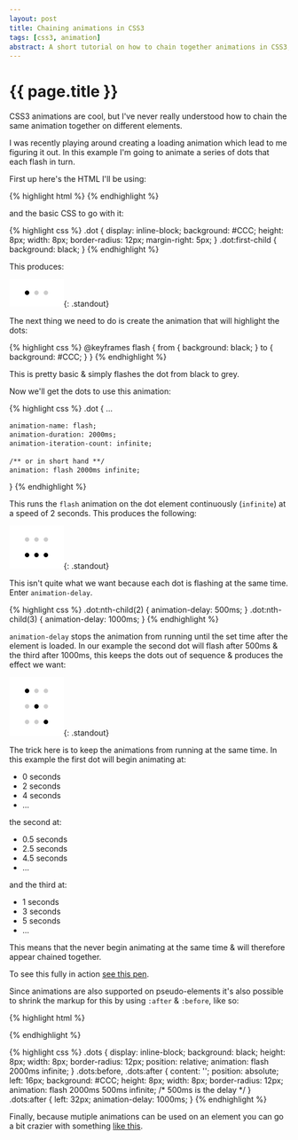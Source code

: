 ```yaml
---
layout: post
title: Chaining animations in CSS3
tags: [css3, animation]
abstract: A short tutorial on how to chain together animations in CSS3, useful for things like loading indicators
---
```


# {{ page.title }}

CSS3 animations are cool, but I've never really understood how to chain the same animation together on different elements.

I was recently playing around creating a loading animation which lead to me figuring it out. In this example I'm going to animate a series of dots that each flash in turn.

First up here's the HTML I'll be using:

{% highlight html %}
<span class="dot"></span>
<span class="dot"></span>
<span class="dot"></span>
{% endhighlight %}

and the basic CSS to go with it:

{% highlight css %}
.dot {
    display: inline-block;
    background: #CCC;
    height: 8px;
    width: 8px;
    border-radius: 12px;
    margin-right: 5px;
}
.dot:first-child {
    background: black;
}
{% endhighlight %}

This produces:

![Intials Dots](/images/posts/chaining-css3-animations/initial-dots.png){: .standout}

The next thing we need to do is create the animation that will highlight the dots:

{% highlight css %}
@keyframes flash {
    from  {
        background: black;
    }
    to {
        background: #CCC;
    }
}
{% endhighlight %}

This is pretty basic & simply flashes the dot from black to grey.

Now we'll get the dots to use this animation:

{% highlight css %}
.dot {
    ...

    animation-name: flash;
    animation-duration: 2000ms;
    animation-iteration-count: infinite;

    /** or in short hand **/
    animation: flash 2000ms infinite;
}
{% endhighlight %}

This runs the `flash` animation on the dot element continuously (`infinite`) at a speed of 2 seconds. This produces the following:

![Animated dots, all flashing](/images/posts/chaining-css3-animations/dots-all-flashing.png){: .standout}

This isn't quite what we want because each dot is flashing at the same time. Enter `animation-delay`.

{% highlight css %}
.dot:nth-child(2) {
    animation-delay: 500ms;
}
.dot:nth-child(3) {
    animation-delay: 1000ms;
}
{% endhighlight %}

`animation-delay` stops the animation from running until the set time after the element is loaded. In our example the second dot will flash after 500ms & the third after 1000ms, this keeps the dots out of sequence & produces the effect we want:

![Dots flashing in sequence](/images/posts/chaining-css3-animations/dots-flashing.png){: .standout}

The trick here is to keep the animations from running at the same time. In this example the first dot will begin animating at:

* 0 seconds
* 2 seconds
* 4 seconds
* ...

the second at:

* 0.5 seconds
* 2.5 seconds
* 4.5 seconds
* ...

and the third at:

* 1 seconds
* 3 seconds
* 5 seconds
* ...

This means that the never begin animating at the same time & will therefore appear chained together.

To see this fully in action [see this pen](http://codepen.io/parkji/full/aesih).

Since animations are also supported on pseudo-elements it's also possible to shrink the markup for this by using `:after` & `:before`, like so:

{% highlight html %}
<div class="dots"></div>
{% endhighlight %}

{% highlight css %}
.dots {
    display: inline-block;
    background: black;
    height: 8px;
    width: 8px;
    border-radius: 12px;
    position: relative;
    animation: flash 2000ms infinite;
}
.dots:before, .dots:after {
    content: '';
    position: absolute;
    left: 16px;
    background: #CCC;
    height: 8px;
    width: 8px;
    border-radius: 12px;
    animation: flash 2000ms 500ms infinite; /* 500ms is the delay */
}
.dots:after {
    left: 32px;
    animation-delay: 1000ms;
}
{% endhighlight %}

Finally, because mutiple animations can be used on an element you can go a bit crazier with something [like this](http://cdpn.io/lspuk).

